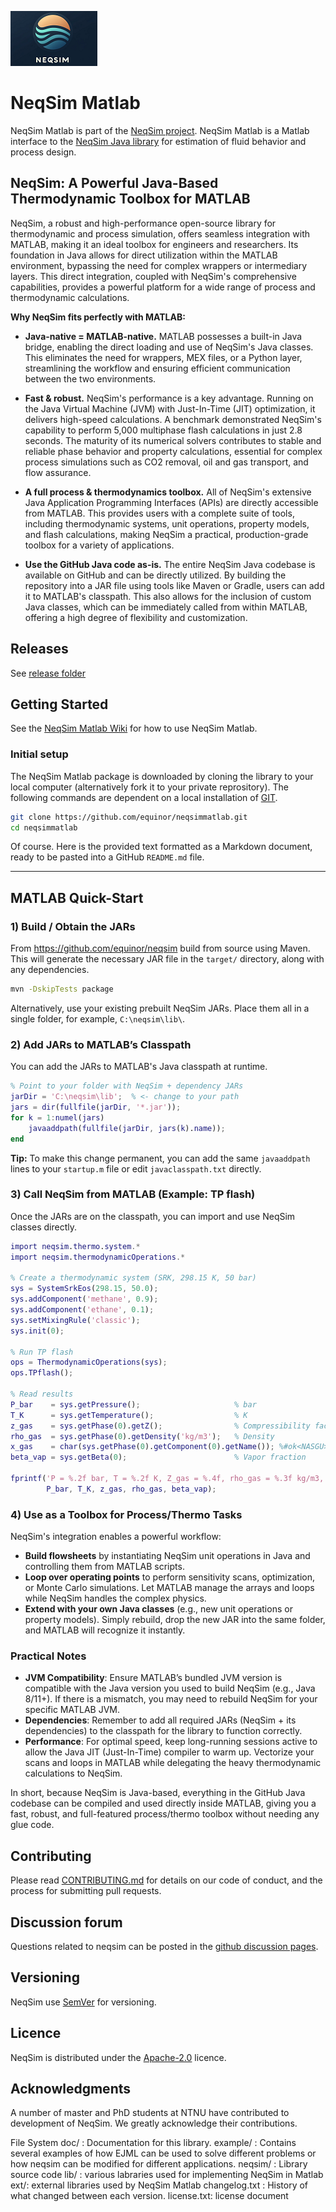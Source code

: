 ![NeqSim Logo](https://github.com/equinor/neqsim/blob/master/docs/wiki/neqsimlogocircleflatsmall.png)

# NeqSim Matlab
NeqSim Matlab is part of the [NeqSim project](https://equinor.github.io/neqsimhome/). NeqSim Matlab is a Matlab interface to the [NeqSim Java library](https://github.com/equinor/neqsim) for estimation of fluid behavior and process design.

## NeqSim: A Powerful Java-Based Thermodynamic Toolbox for MATLAB

NeqSim, a robust and high-performance open-source library for thermodynamic and process simulation, offers seamless integration with MATLAB, making it an ideal toolbox for engineers and researchers. Its foundation in Java allows for direct utilization within the MATLAB environment, bypassing the need for complex wrappers or intermediary layers. This direct integration, coupled with NeqSim's comprehensive capabilities, provides a powerful platform for a wide range of process and thermodynamic calculations.

**Why NeqSim fits perfectly with MATLAB:**

*   **Java-native = MATLAB-native.** MATLAB possesses a built-in Java bridge, enabling the direct loading and use of NeqSim's Java classes. This eliminates the need for wrappers, MEX files, or a Python layer, streamlining the workflow and ensuring efficient communication between the two environments.

*   **Fast & robust.** NeqSim's performance is a key advantage. Running on the Java Virtual Machine (JVM) with Just-In-Time (JIT) optimization, it delivers high-speed calculations. A benchmark demonstrated NeqSim's capability to perform 5,000 multiphase flash calculations in just 2.8 seconds. The maturity of its numerical solvers contributes to stable and reliable phase behavior and property calculations, essential for complex process simulations such as CO2 removal, oil and gas transport, and flow assurance.

*   **A full process & thermodynamics toolbox.** All of NeqSim's extensive Java Application Programming Interfaces (APIs) are directly accessible from MATLAB. This provides users with a complete suite of tools, including thermodynamic systems, unit operations, property models, and flash calculations, making NeqSim a practical, production-grade toolbox for a variety of applications.

*   **Use the GitHub Java code as-is.** The entire NeqSim Java codebase is available on GitHub and can be directly utilized. By building the repository into a JAR file using tools like Maven or Gradle, users can add it to MATLAB's classpath. This also allows for the inclusion of custom Java classes, which can be immediately called from within MATLAB, offering a high degree of flexibility and customization.

## Releases
See [release folder](https://github.com/equinor/neqsimmatlab/releases)

## Getting Started
See the [NeqSim Matlab Wiki](https://github.com/equinor/neqsimmatlab/wiki) for how to use NeqSim Matlab.


### Initial setup
The NeqSim Matlab package is downloaded by cloning the library to your local computer (alternatively fork it to your private reprository). The following commands are dependent on a local installation of [GIT](https://git-scm.com/). 

```bash
git clone https://github.com/equinor/neqsimmatlab.git
cd neqsimmatlab
```

Of course. Here is the provided text formatted as a Markdown document, ready to be pasted into a GitHub `README.md` file.

---

## MATLAB Quick-Start

### 1) Build / Obtain the JARs

From https://github.com/equinor/neqsim build from source using Maven. This will generate the necessary JAR file in the `target/` directory, along with any dependencies.

```sh
mvn -DskipTests package
```
Alternatively, use your existing prebuilt NeqSim JARs. Place them all in a single folder, for example, `C:\neqsim\lib\`.

### 2) Add JARs to MATLAB’s Classpath

You can add the JARs to MATLAB's Java classpath at runtime.

```matlab
% Point to your folder with NeqSim + dependency JARs
jarDir = 'C:\neqsim\lib';  % <- change to your path
jars = dir(fullfile(jarDir, '*.jar'));
for k = 1:numel(jars)
    javaaddpath(fullfile(jarDir, jars(k).name));
end
```

**Tip:** To make this change permanent, you can add the same `javaaddpath` lines to your `startup.m` file or edit `javaclasspath.txt` directly.

### 3) Call NeqSim from MATLAB (Example: TP flash)

Once the JARs are on the classpath, you can import and use NeqSim classes directly.

```matlab
import neqsim.thermo.system.*
import neqsim.thermodynamicOperations.*

% Create a thermodynamic system (SRK, 298.15 K, 50 bar)
sys = SystemSrkEos(298.15, 50.0);
sys.addComponent('methane', 0.9);
sys.addComponent('ethane', 0.1);
sys.setMixingRule('classic');
sys.init(0);

% Run TP flash
ops = ThermodynamicOperations(sys);
ops.TPflash();

% Read results
P_bar    = sys.getPressure();                     % bar
T_K      = sys.getTemperature();                  % K
z_gas    = sys.getPhase(0).getZ();                % Compressibility factor
rho_gas  = sys.getPhase(0).getDensity('kg/m3');   % Density
x_gas    = char(sys.getPhase(0).getComponent(0).getName()); %#ok<NASGU>
beta_vap = sys.getBeta(0);                        % Vapor fraction

fprintf('P = %.2f bar, T = %.2f K, Z_gas = %.4f, rho_gas = %.3f kg/m3, beta_vap = %.3f\n', ...
        P_bar, T_K, z_gas, rho_gas, beta_vap);
```

### 4) Use as a Toolbox for Process/Thermo Tasks

NeqSim's integration enables a powerful workflow:

*   **Build flowsheets** by instantiating NeqSim unit operations in Java and controlling them from MATLAB scripts.
*   **Loop over operating points** to perform sensitivity scans, optimization, or Monte Carlo simulations. Let MATLAB manage the arrays and loops while NeqSim handles the complex physics.
*   **Extend with your own Java classes** (e.g., new unit operations or property models). Simply rebuild, drop the new JAR into the same folder, and MATLAB will recognize it instantly.

### Practical Notes

*   **JVM Compatibility**: Ensure MATLAB’s bundled JVM version is compatible with the Java version you used to build NeqSim (e.g., Java 8/11+). If there is a mismatch, you may need to rebuild NeqSim for your specific MATLAB JVM.
*   **Dependencies**: Remember to add all required JARs (NeqSim + its dependencies) to the classpath for the library to function correctly.
*   **Performance**: For optimal speed, keep long-running sessions active to allow the Java JIT (Just-In-Time) compiler to warm up. Vectorize your scans and loops in MATLAB while delegating the heavy thermodynamic calculations to NeqSim.

In short, because NeqSim is Java-based, everything in the GitHub Java codebase can be compiled and used directly inside MATLAB, giving you a fast, robust, and full-featured process/thermo toolbox without needing any glue code.

## Contributing
Please read [CONTRIBUTING.md](CONTRIBUTING.md) for details on our code of conduct, and the process for submitting pull requests.

## Discussion forum
Questions related to neqsim can be posted in the [github discussion pages](https://github.com/equinor/neqsim/discussions).

## Versioning
NeqSim use [SemVer](https://semver.org/) for versioning.

## Licence
NeqSim is distributed under the [Apache-2.0](https://github.com/equinor/neqsimsource/blob/master/LICENSE) licence.

## Acknowledgments
A number of master and PhD students at NTNU have contributed to development of NeqSim. We greatly acknowledge their contributions.


File System
doc/ : Documentation for this library.
example/ : Contains several examples of how EJML can be used to solve different problems or how neqsim can be modified for different applications.
neqsim/ : Library source code
lib/ : various labraries used for implementing NeqSim in Matlab
ext/: external libraries used by NeqSim Matlab
changelog.txt : History of what changed between each version.
license.txt: license document
